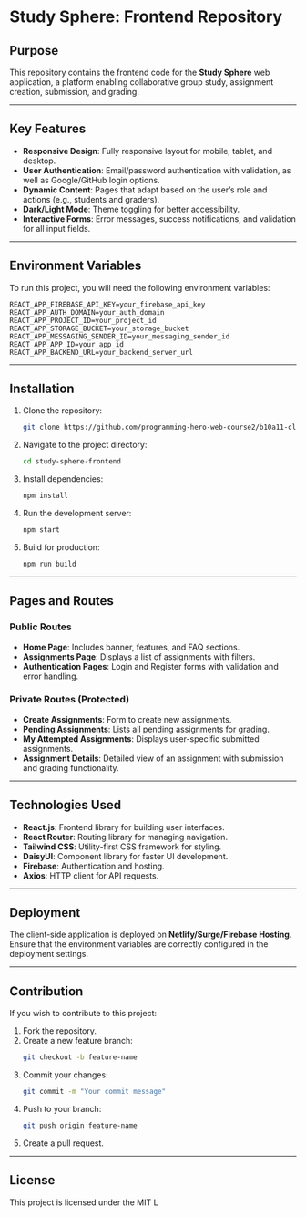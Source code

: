  # Study Sphere: Frontend Repository

## Purpose
This repository contains the frontend code for the **Study Sphere** web application, a platform enabling collaborative group study, assignment creation, submission, and grading.

---

## Key Features
- **Responsive Design**: Fully responsive layout for mobile, tablet, and desktop.
- **User Authentication**: Email/password authentication with validation, as well as Google/GitHub login options.
- **Dynamic Content**: Pages that adapt based on the user’s role and actions (e.g., students and graders).
- **Dark/Light Mode**: Theme toggling for better accessibility.
- **Interactive Forms**: Error messages, success notifications, and validation for all input fields.

---

## Environment Variables
To run this project, you will need the following environment variables:

```
REACT_APP_FIREBASE_API_KEY=your_firebase_api_key
REACT_APP_AUTH_DOMAIN=your_auth_domain
REACT_APP_PROJECT_ID=your_project_id
REACT_APP_STORAGE_BUCKET=your_storage_bucket
REACT_APP_MESSAGING_SENDER_ID=your_messaging_sender_id
REACT_APP_APP_ID=your_app_id
REACT_APP_BACKEND_URL=your_backend_server_url
``` 

---

## Installation

1. Clone the repository:
   ```bash
   git clone https://github.com/programming-hero-web-course2/b10a11-client-side-fakrul-hossain.git
   ```

2. Navigate to the project directory:
   ```bash
   cd study-sphere-frontend
   ```

3. Install dependencies:
   ```bash
   npm install
   ```

4. Run the development server:
   ```bash
   npm start
   ```

5. Build for production:
   ```bash
   npm run build
   ```

---

## Pages and Routes

### Public Routes
- **Home Page**: Includes banner, features, and FAQ sections.
- **Assignments Page**: Displays a list of assignments with filters.
- **Authentication Pages**: Login and Register forms with validation and error handling.

### Private Routes (Protected)
- **Create Assignments**: Form to create new assignments.
- **Pending Assignments**: Lists all pending assignments for grading.
- **My Attempted Assignments**: Displays user-specific submitted assignments.
- **Assignment Details**: Detailed view of an assignment with submission and grading functionality.

---

## Technologies Used
- **React.js**: Frontend library for building user interfaces.
- **React Router**: Routing library for managing navigation.
- **Tailwind CSS**: Utility-first CSS framework for styling.
- **DaisyUI**: Component library for faster UI development.
- **Firebase**: Authentication and hosting.
- **Axios**: HTTP client for API requests.

---

## Deployment
The client-side application is deployed on **Netlify/Surge/Firebase Hosting**. Ensure that the environment variables are correctly configured in the deployment settings.

---

## Contribution
If you wish to contribute to this project:

1. Fork the repository.
2. Create a new feature branch:
   ```bash
   git checkout -b feature-name
   ```
3. Commit your changes:
   ```bash
   git commit -m "Your commit message"
   ```
4. Push to your branch:
   ```bash
   git push origin feature-name
   ```
5. Create a pull request.

---

## License
This project is licensed under the MIT L